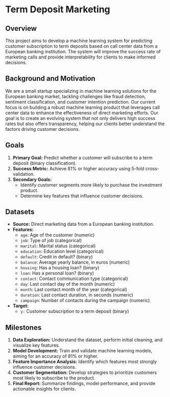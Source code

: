 # Term Deposit Marketing
## Overview
This project aims to develop a machine learning system for predicting customer subscription to term deposits based on call center data from a European banking institution. The system will improve the success rate of marketing calls and provide interpretability for clients to make informed decisions.

## Background and Motivation
We are a small startup specializing in machine learning solutions for the European banking market, tackling challenges like fraud detection, sentiment classification, and customer intention prediction. Our current focus is on building a robust machine learning product that leverages call center data to enhance the effectiveness of direct marketing efforts. Our goal is to create an evolving system that not only delivers high success rates but also offers transparency, helping our clients better understand the factors driving customer decisions.

## Goals
1. **Primary Goal:** Predict whether a customer will subscribe to a term deposit (binary classification).
2. **Success Metric:** Achieve 81% or higher accuracy using 5-fold cross-validation.
3. **Secondary Goals:**
   - Identify customer segments more likely to purchase the investment product.
   - Determine key features that influence customer decisions.

## Datasets
- **Source:** Direct marketing data from a European banking institution.
- **Features:**
  - `age`: Age of the customer (numeric)
  - `job`: Type of job (categorical)
  - `marital`: Marital status (categorical)
  - `education`: Education level (categorical)
  - `default`: Credit in default? (binary)
  - `balance`: Average yearly balance, in euros (numeric)
  - `housing`: Has a housing loan? (binary)
  - `loan`: Has a personal loan? (binary)
  - `contact`: Contact communication type (categorical)
  - `day`: Last contact day of the month (numeric)
  - `month`: Last contact month of the year (categorical)
  - `duration`: Last contact duration, in seconds (numeric)
  - `campaign`: Number of contacts during the campaign (numeric)
- **Target:**
  - `y:` Customer subscription to a term deposit (binary)

## Milestones
1. **Data Exploration:** Understand the dataset, perform initial cleaning, and visualize key features.
2. **Model Development:** Train and validate machine learning models, aiming for an accuracy of 81% or higher.
3. **Feature Importance Analysis:** Identify which features most strongly influence customer decisions.
4. **Customer Segmentation:** Develop strategies to prioritize customers most likely to subscribe to the product.
5. **Final Report:** Summarize findings, model performance, and provide actionable insights for clients.


















